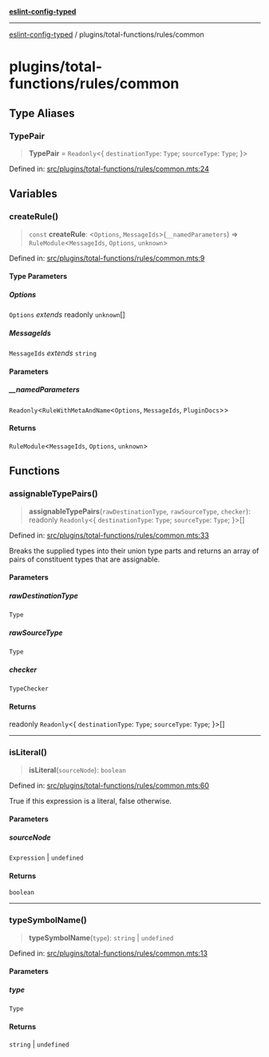 [**eslint-config-typed**](../../../README.md)

---

[eslint-config-typed](../../../README.md) / plugins/total-functions/rules/common

# plugins/total-functions/rules/common

## Type Aliases

### TypePair

> **TypePair** = `Readonly`\<\{ `destinationType`: `Type`; `sourceType`: `Type`; \}\>

Defined in: [src/plugins/total-functions/rules/common.mts:24](https://github.com/noshiro-pf/eslint-config-typed/blob/main/src/plugins/total-functions/rules/common.mts#L24)

## Variables

### createRule()

> `const` **createRule**: \<`Options`, `MessageIds`\>(`__namedParameters`) => `RuleModule`\<`MessageIds`, `Options`, `unknown`\>

Defined in: [src/plugins/total-functions/rules/common.mts:9](https://github.com/noshiro-pf/eslint-config-typed/blob/main/src/plugins/total-functions/rules/common.mts#L9)

#### Type Parameters

##### Options

`Options` _extends_ readonly `unknown`[]

##### MessageIds

`MessageIds` _extends_ `string`

#### Parameters

##### \_\_namedParameters

`Readonly`\<`RuleWithMetaAndName`\<`Options`, `MessageIds`, `PluginDocs`\>\>

#### Returns

`RuleModule`\<`MessageIds`, `Options`, `unknown`\>

## Functions

### assignableTypePairs()

> **assignableTypePairs**(`rawDestinationType`, `rawSourceType`, `checker`): readonly `Readonly`\<\{ `destinationType`: `Type`; `sourceType`: `Type`; \}\>[]

Defined in: [src/plugins/total-functions/rules/common.mts:33](https://github.com/noshiro-pf/eslint-config-typed/blob/main/src/plugins/total-functions/rules/common.mts#L33)

Breaks the supplied types into their union type parts and returns an array of
pairs of constituent types that are assignable.

#### Parameters

##### rawDestinationType

`Type`

##### rawSourceType

`Type`

##### checker

`TypeChecker`

#### Returns

readonly `Readonly`\<\{ `destinationType`: `Type`; `sourceType`: `Type`; \}\>[]

---

### isLiteral()

> **isLiteral**(`sourceNode`): `boolean`

Defined in: [src/plugins/total-functions/rules/common.mts:60](https://github.com/noshiro-pf/eslint-config-typed/blob/main/src/plugins/total-functions/rules/common.mts#L60)

True if this expression is a literal, false otherwise.

#### Parameters

##### sourceNode

`Expression` | `undefined`

#### Returns

`boolean`

---

### typeSymbolName()

> **typeSymbolName**(`type`): `string` \| `undefined`

Defined in: [src/plugins/total-functions/rules/common.mts:13](https://github.com/noshiro-pf/eslint-config-typed/blob/main/src/plugins/total-functions/rules/common.mts#L13)

#### Parameters

##### type

`Type`

#### Returns

`string` \| `undefined`
